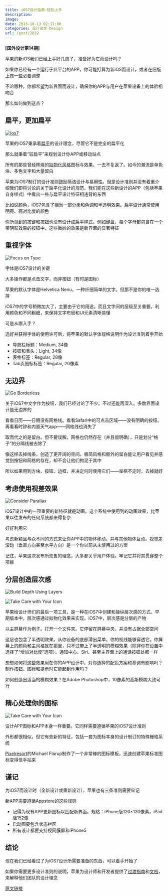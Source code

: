 ```yaml
---
title: iOS7设计指南:轻松上手
description: 
image: 
date: 2013-10-13 02:11:00
categories: 设计译文-Design
url: /post/2832
---
```


**[国外设计第14期]**

苹果的新iOS我们已经上手好几周了，准备好为它而设计吗？

如果你已经有一个运行于此平台的APP，你可能打算为新iOS而设计，或者在旧版上做一些必要调整

不论哪种，你都希望为新界面而设计，确保你的APP与用户在苹果设备上的体验相吻合

那么如何做到这点？

## 扁平，更加扁平

[![ios7](http://designmodo.com/wp-content/uploads/2013/10/ios7.jpg)](http://www.apple.com/ios/what-is/)

苹果的iOS7秉承着[扁平](http://designmodo.com/flat-design-principles/)的设计理念，尽管它不是完全的扁平化

那么就秉着“较扁平”来规划设计你APP或移动站点

所有的那些曾经辉煌的[拟物化风格](http://designmodo.com/skeuomorphism-ui-design/)图标与效果，一去不复返了。如今的潮流是单色块、多色文字和大量留白

苹果为iOS7制订的设计准则鼓励简洁设计与易用性。但是设计准则并没有着重介绍我们即将讨论的关于扁平化设计的规范。我们能在这些新设计的APP（包括苹果自身样式）中看出一些与扁平设计特征相违背的东西

比如说颜色，iOS7包含了相当一部分柔和色调和半透明效果。扁平设计通常使用明亮、高对比度的颜色

你所见到的按键和按钮也没有设计成扁平样式。例如键盘，每个字母都包含在一个带阴影效果的按钮中。这些微妙的效果是新界面的显著特征

## 重视字体

![Focus on Type](http://designmodo.com/wp-content/uploads/2013/10/Focus-on-Type.jpg)

字体是iOS7设计的关键

大多操作都是点击文字，而非按钮（有时是图标）

苹果的默认字体是Helvetica Nenu，一种纤细简单的文字。但那不是你的唯一选择

iOS7中的字号稍微加大了，主要由于它的用途。而且文字间的层级至关重要。利用颜色和不同粗细，来保持文字布局和UI元素清晰易懂

可是从哪入手？

选好并获得字体的使用许可后，将苹果的默认字体规格说明作为设计准则着手开始

*   导航栏标题：Medium, 34像
*   按钮和表头：Light, 34像
*   表格标签：Regular, 28像
*   Tab页图标标签：Regular, 20像素

## 无边界

![Go Borderless](http://designmodo.com/wp-content/uploads/2013/10/Go-Borderless.jpg)

关于iOS7中文字作为按钮，我们已经讨论了不少。不过还能再深入。多数界面设计是无边界的

看看日历——日期没有网格线。看看Safari中的可点击区域——没有明确的按钮。再看看时钟和内置天气app——网格线也消失了

取而代之的是留白。但不要误解。网格也仍然存在（并且很明确），只是划分“格子”的分隔线被去除了

像这样去掉线条，创造了更开阔的空间。极简风格和额外的留白能让用户看见并感觉到按钮和网格的存在，却不会让他们拘泥于其中

所以如果用到方块、按钮、边框，并决定何时使用它们——举棋不定时，去掉就好

## 考虑使用视差效果

![Consider Parallax](http://designmodo.com/wp-content/uploads/2013/10/Consider-Parallax.jpg)

iOS7设计中的一项重要的新特征就是动画。这个系统中使用到的动画效果，比苹果以往发布的任何系统都来得复杂

好好利用它

考虑新颖且与众不同的方式来让你APP中的物体移动，并与其他物体互动。视觉差滚动（垂直方向甚至水平方向）是一个你以前从未使用过的方案

记住，苹果这次发布所兜售的理念，大多都关乎用户体验。牢记它并将其贯穿整个项目

## 分层创造层次感

![Build Depth Using Layers](http://designmodo.com/wp-content/uploads/2013/10/Build-Depth-Using-Layers.jpg)

![Take Care with Your Icon](http://designmodo.com/wp-content/uploads/2013/10/Take-Care-with-Your-Icon.jpg)

苹果给设计师们的最后一项工具，是一种在iOS7中创建和操纵层次感的方式。早期版本中，层次感通过拟物化效果来实现。iOS7中，层次感是分层的产物

以主屏幕作为例子。打开一个文件夹。它停留在屏幕中央，并没有占据全部空间

这层也包含了半透明效果。从你设备的底部滑出菜单。你的视线能够穿透它。你屏幕上的颜色和主风格就在那里，只不过带上了半透明的模糊效果（除非你在设置中选择了“增加对比度”选项）。通知中心、Siri、甚至主界面上的通话按钮处都一样

想想如何将这些效果用在你的APP设计中。对你选择的配色方案和基调有影响吗？制作按钮、图标和提示时它能起到作用吗？

如何创造出适当的模糊效果？在Adobe Photoshop中，10像素的高斯模糊大致可行

## 精心处理你的图标

![Take Care with Your Icon](http://designmodo.com/wp-content/uploads/2013/10/app-icon-template.jpg)

设计APP图标和APP本身一样重要。它同样需要遵循苹果的iOS7设计准则

外形都很相似，但它有些新的特征，包括一套为图标本身的设计制订的特殊栅格系统

[Pixelresort](http://appicontemplate.com/ios7)的Michael Flarup制作了一个非常棒的图标模板，迅速创建苹果标准图标变得信手拈来

## 谨记

为iOS7而设计时（全新设计或重新设计），苹果也有三条准则需要牢记

新APP需要遵循Appstore的这些规则

*   记得为现有APP更新图标以匹配新界面。规格：iPhone版120×120像素，iPad版152像
*   启动图要包含状态栏区
*   所有设计都要支持视网膜屏和iPhone5

## 结论

现在我们已经看过了为iOS7设计所需要准备的东西，可以着手开始了

如果你需要更多设计准则的说明，苹果为设计师和开发者提供了[过渡指南](https://developer.apple.com/library/ios/documentation/UserExperience/Conceptual/TransitionGuide/Scoping.html#//apple_ref/doc/uid/TP40013174-CH7-SW1)和[文档](https://developer.apple.com/library/ios/documentation/userexperience/conceptual/mobilehig/)，来解释他们团队的设计理念

[原文链接](http://designmodo.com/ios-7-design-guide/)